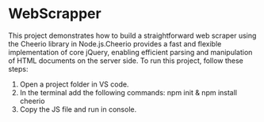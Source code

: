 # WebScrapper
This project demonstrates how to build a straightforward web scraper using the Cheerio library in Node.js.Cheerio provides a fast and flexible implementation of core jQuery, enabling efficient parsing and manipulation of HTML documents on the server side.
To run this project, follow these steps:
1. Open a project folder in VS code.
2. In the terminal add the following commands: npm init & npm install cheerio
3. Copy the JS file and run in console.
